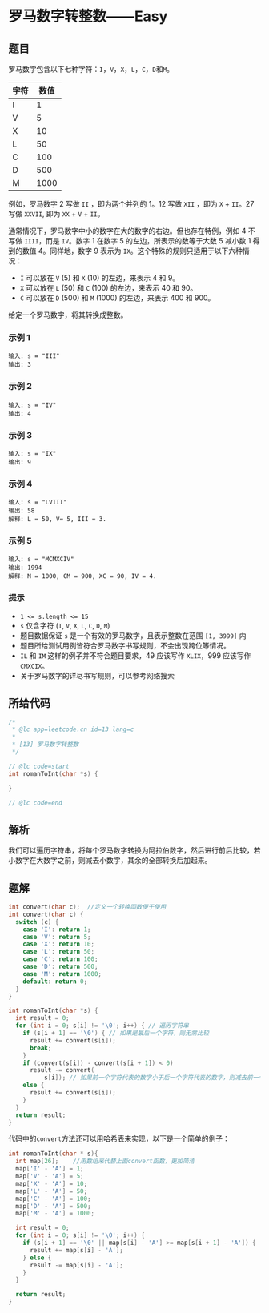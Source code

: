 # 罗马数字转整数——Easy

## 题目

罗马数字包含以下七种字符：`I`，`V`，`X`，`L`，`C`，`D`和`M`。

| 字符 | 数值 |
| ---- | ---- |
| I    | 1    |
| V    | 5    |
| X    | 10   |
| L    | 50   |
| C    | 100  |
| D    | 500  |
| M    | 1000 |

例如，罗马数字 2 写做 `II` ，即为两个并列的 1。12 写做 `XII` ，即为 `X` + `II`。27 写做 `XXVII`, 即为 `XX` + `V` + `II`。

通常情况下，罗马数字中小的数字在大的数字的右边。但也存在特例，例如 4 不写做 `IIII`，而是 `IV`。数字 1 在数字 5 的左边，所表示的数等于大数 5 减小数 1 得到的数值 4。同样地，数字 9 表示为 `IX`。这个特殊的规则只适用于以下六种情况：

- `I` 可以放在 `V` (5) 和 `X` (10) 的左边，来表示 4 和 9。
- `X` 可以放在 `L` (50) 和 `C` (100) 的左边，来表示 40 和 90。
- `C` 可以放在 `D` (500) 和 `M` (1000) 的左边，来表示 400 和 900。

给定一个罗马数字，将其转换成整数。

### 示例 1

```plaintext
输入: s = "III"
输出: 3
```

### 示例 2

```plaintext
输入: s = "IV"
输出: 4
```

### 示例 3

```plaintext
输入: s = "IX"
输出: 9
```

### 示例 4

```plaintext
输入: s = "LVIII"
输出: 58
解释: L = 50, V= 5, III = 3.
```

### 示例 5

```plaintext
输入: s = "MCMXCIV"
输出: 1994
解释: M = 1000, CM = 900, XC = 90, IV = 4.
```

### 提示

- `1 <= s.length <= 15`
- `s` 仅含字符 (`I`, `V`, `X`, `L`, `C`, `D`, `M`)
- 题目数据保证 `s` 是一个有效的罗马数字，且表示整数在范围 `[1, 3999]` 内
- 题目所给测试用例皆符合罗马数字书写规则，不会出现跨位等情况。
- `IL` 和 `IM` 这样的例子并不符合题目要求，49 应该写作 `XLIX`，999 应该写作 `CMXCIX`。
- 关于罗马数字的详尽书写规则，可以参考网络搜索

## 所给代码

```c
/*
 * @lc app=leetcode.cn id=13 lang=c
 *
 * [13] 罗马数字转整数
 */

// @lc code=start
int romanToInt(char *s) {

}

// @lc code=end
```

## 解析

我们可以遍历字符串，将每个罗马数字转换为阿拉伯数字，然后进行前后比较，若小数字在大数字之前，则减去小数字，其余的全部转换后加起来。

## 题解

```c
int convert(char c);  //定义一个转换函数便于使用
int convert(char c) {
  switch (c) {
    case 'I': return 1;
    case 'V': return 5;
    case 'X': return 10;
    case 'L': return 50;
    case 'C': return 100;
    case 'D': return 500;
    case 'M': return 1000;
    default: return 0;
  }
}

int romanToInt(char *s) {
  int result = 0;
  for (int i = 0; s[i] != '\0'; i++) { // 遍历字符串
    if (s[i + 1] == '\0') { // 如果是最后一个字符，则无需比较
      result += convert(s[i]);
      break;
    }
    if (convert(s[i]) - convert(s[i + 1]) < 0)
      result -= convert(
          s[i]); // 如果前一个字符代表的数字小于后一个字符代表的数字，则减去前一个字符代表的数字
    else {
      result += convert(s[i]);
    }
  }
  return result;
}
```

代码中的`convert`方法还可以用哈希表来实现，以下是一个简单的例子：

```c
int romanToInt(char * s){
  int map[26];    //用数组来代替上面convert函数，更加简洁
  map['I' - 'A'] = 1;
  map['V' - 'A'] = 5;
  map['X' - 'A'] = 10;
  map['L' - 'A'] = 50;
  map['C' - 'A'] = 100;
  map['D' - 'A'] = 500;
  map['M' - 'A'] = 1000;

  int result = 0;
  for (int i = 0; s[i] != '\0'; i++) {
    if (s[i + 1] == '\0' || map[s[i] - 'A'] >= map[s[i + 1] - 'A']) {
      result += map[s[i] - 'A'];
    } else {
      result -= map[s[i] - 'A'];
    }
  }

  return result;
}
```
